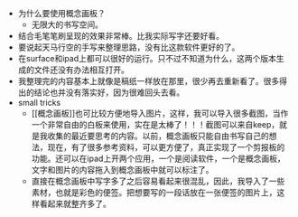 - 为什么要使用概念画板？
    - 无限大的书写空间。
- 结合毛笔笔刷呈现的效果非常棒。比我实际写字还要好看。
- 要说起天马行空的手写来整理思路，没有比这款软件更好的了。
- 在surface和ipad上都可以很好的运行。只不过不知道为什么，这两个版本生成的文件还没有办法相互打开。
- 我整理完的内容基本上就像是稿纸一样放在那里，很少再去重新看了。很多得出的结论也并没有落实好，因为很难回头去看。
- small tricks
    - [[概念画板]]也可比较方便地导入图片，这样，我可以导入很多截图，当作一个非常自由的白板来使用，实在是太棒了！！！截图可以来自keep，就是我收集的最近要思考的内容。以前，概念画板只能自由书写自己的想法，现在，有了很多参考资料，可以更方便了，真正实现了一个剪报板的功能。还可以在ipad上开两个应用，一个是阅读软件，一个是概念画板，文字和图片的内容拖入到概念画板中就可以标注了。
    - 直接在概念画板中写字多了之后容易看起来很混乱，因此，我导入了一些素材，也就是彩色的便签。把想要写的一段话放在一张便签的图片上，这样看起来就整齐多了。

